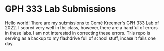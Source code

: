 # GPH 333 Lab Submissions

Hello world!
There are my submissions to Corné Kreemer's GPH 333 Lab of 2022.
I scored very well in the class, however, there are a handful of errors in these labs. I am not interested in correcting these errors.
This repo is serving as a backup to my flashdrive full of school stuff, incase it fails one day.
